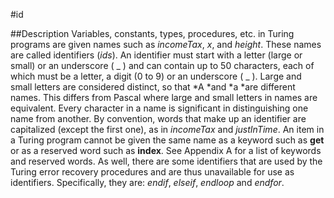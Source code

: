 
#id

##Description
Variables, constants, types, procedures, etc. in Turing programs are given names such as *incomeTax*, *x*, and *height*. These names are called identifiers (*ids*).
An identifier must start with a letter (large or small) or an underscore ( _ ) and can contain up to 50 characters, each of which must be a letter, a digit (0 to 9) or an underscore ( _ ). Large and small letters are considered distinct, so that *A *and *a *are different names. This differs from Pascal  where large and small letters in names are equivalent.
Every character in a name is significant in distinguishing one name from another.
By convention, words that make up an identifier are capitalized (except the first one), as in *incomeTax* and *justInTime*.
An item in a Turing program cannot be given the same name as a keyword such as **get** or as a reserved word such as **index**. See Appendix A for a list of keywords and reserved words. As well, there are some identifiers that are used by the Turing error recovery procedures and are thus unavailable for use as identifiers. Specifically, they are: *endif*, *elseif*, *endloop* and *endfor*.
